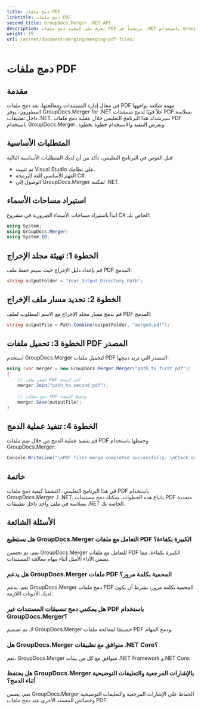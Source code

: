 ```yaml
---
title: دمج ملفات PDF
linktitle: دمج ملفات PDF
second_title: GroupDocs.Merger .NET API
description: تعرف على كيفية دمج ملفات PDF برمجياً في .NET باستخدام GroupDocs.Merger لإدارة المستندات بسلاسة.
weight: 19
url: /ar/net/document-merging/merging-pdf-files/
---
```


# دمج ملفات PDF

## مقدمة
في مجال إدارة المستندات ومعالجتها، يعد دمج ملفات PDF مهمة شائعة يواجهها المطورون. يوفر GroupDocs.Merger for .NET حلاً قويًا لدمج مستندات PDF بسلاسة داخل تطبيقات .NET. سيرشدك هذا البرنامج التعليمي خلال عملية دمج ملفات PDF باستخدام GroupDocs.Merger، ويعرض التنفيذ والاستخدام خطوة بخطوة.
## المتطلبات الأساسية
قبل الغوص في البرنامج التعليمي، تأكد من أن لديك المتطلبات الأساسية التالية:
- تم تثبيت Visual Studio على نظامك.
- الفهم الأساسي للغة البرمجة C#.
- الوصول إلى GroupDocs.Merger لمكتبة .NET.

## استيراد مساحات الأسماء
ابدأ باستيراد مساحات الأسماء الضرورية في مشروع C# الخاص بك:
```csharp
using System; 
using GroupDocs.Merger;
using System.IO;
```
## الخطوة 1: تهيئة مجلد الإخراج
قم بإعداد دليل الإخراج حيث سيتم حفظ ملف PDF المدمج:
```csharp
string outputFolder = "Your_Output_Directory_Path";
```
## الخطوة 2: تحديد مسار ملف الإخراج
قم بدمج مسار مجلد الإخراج مع الاسم المطلوب لملف PDF المدمج:
```csharp
string outputFile = Path.Combine(outputFolder, "merged.pdf");
```
## الخطوة 3: تحميل ملفات PDF المصدر
استخدم GroupDocs.Merger لتحميل ملفات PDF المصدر التي تريد دمجها:
```csharp
using (var merger = new GroupDocs.Merger.Merger("path_to_first_pdf"))
{
    // أضف ملف PDF آخر لدمجه
    merger.Join("path_to_second_pdf");
    
    // دمج ملفات PDF وحفظ النتيجة
    merger.Save(outputFile);
}
```
## الخطوة 4: تنفيذ عملية الدمج
قم بتنفيذ عملية الدمج من خلال ضم ملفات PDF وحفظها باستخدام GroupDocs.Merger:
```csharp
Console.WriteLine("\nPDF files merge completed successfully. \nCheck output in {0}", outputFolder);
```

## خاتمة
في هذا البرنامج التعليمي، اكتشفنا كيفية دمج ملفات PDF باستخدام GroupDocs.Merger لـ .NET. باتباع هذه الخطوات، يمكنك دمج مستندات PDF متعددة بسلاسة في ملف واحد داخل تطبيقات .NET الخاصة بك.

## الأسئلة الشائعة
### هل يستطيع GroupDocs.Merger التعامل مع ملفات PDF الكبيرة بكفاءة؟
نعم، تم تحسين GroupDocs.Merger للتعامل مع ملفات PDF الكبيرة بكفاءة، مما يضمن الأداء الأمثل أثناء مهام معالجة المستندات.
### هل يدعم GroupDocs.Merger ملفات PDF المحمية بكلمة مرور؟
نعم، يدعم GroupDocs.Merger دمج ملفات PDF المحمية بكلمة مرور، بشرط أن يكون لديك الأذونات اللازمة.
### هل يمكنني دمج تنسيقات المستندات غير PDF باستخدام GroupDocs.Merger؟
لا، تم تصميم GroupDocs.Merger خصيصًا لمعالجة ملفات PDF ودمج المهام.
### هل GroupDocs.Merger متوافق مع تطبيقات .NET Core؟
نعم، GroupDocs.Merger متوافق مع كل من بيئات .NET Framework و.NET Core.
### هل يحتفظ GroupDocs.Merger بالإشارات المرجعية والتعليقات التوضيحية أثناء الدمج؟
نعم، يضمن GroupDocs.Merger الحفاظ على الإشارات المرجعية والتعليقات التوضيحية وخصائص المستند الأخرى عند دمج ملفات PDF.
